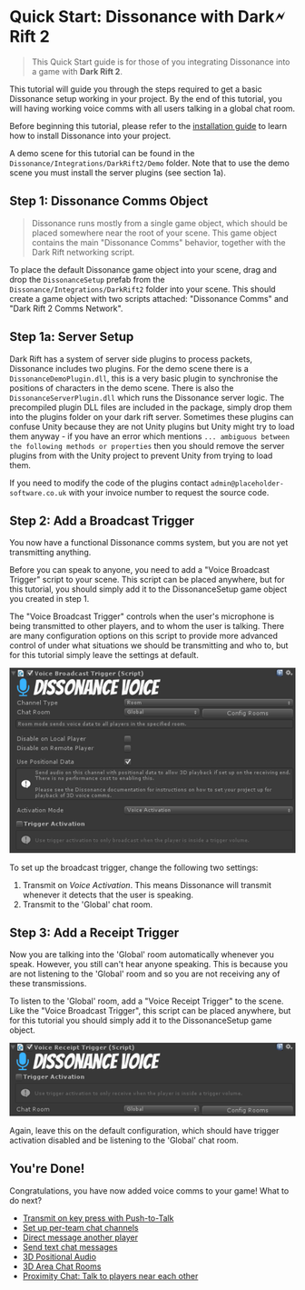 # Quick Start: Dissonance with Dark🗲Rift 2

> This Quick Start guide is for those of you integrating Dissonance into a game with **Dark Rift 2**.

This tutorial will guide you through the steps required to get a basic Dissonance setup working in your project. By the end of this tutorial, you will having working voice comms with all users talking in a global chat room.

Before beginning this tutorial, please refer to the [installation guide](Getting-Started.md) to learn how to install Dissonance into your project.

A demo scene for this tutorial can be found in the `Dissonance/Integrations/DarkRift2/Demo` folder. Note that to use the demo scene you must install the server plugins (see section 1a).

## Step 1: Dissonance Comms Object

> Dissonance runs mostly from a single game object, which should be placed somewhere near the root of your scene. This game object contains the main "Dissonance Comms" behavior, together with the Dark Rift networking script.

To place the default Dissonance game object into your scene, drag and drop the `DissonanceSetup` prefab from the `Dissonance/Integrations/DarkRift2` folder into your scene. This should create a game object with two scripts attached: "Dissonance Comms" and "Dark Rift 2 Comms Network".

## Step 1a: Server Setup

Dark Rift has a system of server side plugins to process packets, Dissonance includes two plugins. For the demo scene there is a `DissonanceDemoPlugin.dll`, this is a very basic plugin to synchronise the positions of characters in the demo scene. There is also the `DissonanceServerPlugin.dll` which runs the Dissonance server logic. The precompiled plugin DLL files are included in the package, simply drop them into the plugins folder on your dark rift server. Sometimes these plugins can confuse Unity because they are not Unity plugins but Unity might try to load them anyway - if you have an error which mentions `... ambiguous between the following methods or properties` then you should remove the server plugins from with the Unity project to prevent Unity from trying to load them.

If you need to modify the code of the plugins contact `admin@placeholder-software.co.uk` with your invoice number to request the source code.

## Step 2: Add a Broadcast Trigger

You now have a functional Dissonance comms system, but you are not yet transmitting anything.

Before you can speak to anyone, you need to add a "Voice Broadcast Trigger" script to your scene. This script can be placed anywhere, but for this tutorial, you should simply add it to the DissonanceSetup game object you created in step 1.

The "Voice Broadcast Trigger" controls when the user's microphone is being transmitted to other players, and to whom the user is talking. There are many configuration options on this script to provide more advanced control of under what situations we should be transmitting and who to, but for this tutorial simply leave the settings at default.

![Broadcast Trigger Configuration](../images/VoiceBroadcastTrigger_Default.png)

To set up the broadcast trigger, change the following two settings:
1. Transmit on *Voice Activation*. This means Dissonance will transmit whenever it detects that the user is speaking.
2. Transmit to the 'Global' chat room.

## Step 3: Add a Receipt Trigger

Now you are talking into the 'Global' room automatically whenever you speak. However, you still can't hear anyone speaking. This is because you are not listening to the 'Global' room and so you are not receiving any of these transmissions.

To listen to the 'Global' room, add a "Voice Receipt Trigger" to the scene. Like the "Voice Broadcast Trigger", this script can be placed anywhere, but for this tutorial you should simply add it to the DissonanceSetup game object.

![Receipt Trigger Configuration](../images/VoiceReceiptTrigger_Default.png)

Again, leave this on the default configuration, which should have trigger activation disabled and be listening to the 'Global' chat room.

## You're Done!

Congratulations, you have now added voice comms to your game! What to do next?

* [Transmit on key press with Push-to-Talk](../Tutorials/Push-to-Talk.md)
* [Set up per-team chat channels](../Tutorials/Team-Chat-Rooms.md)
* [Direct message another player](../Tutorials/Direct-Player-Transmit.md)
* [Send text chat messages](../Tutorials/Text-Chat.md)
* [3D Positional Audio](../Tutorials/Position-Tracking.md)
* [3D Area Chat Rooms](../Tutorials/Collider-Chat-Room.md)
* [Proximity Chat: Talk to players near each other](../Tutorials/Proximity-Chat.md)